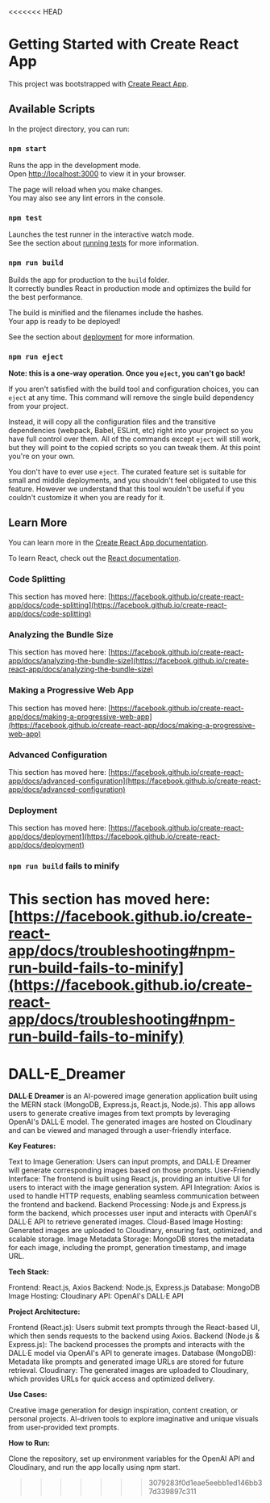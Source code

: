 <<<<<<< HEAD
# Getting Started with Create React App

This project was bootstrapped with [Create React App](https://github.com/facebook/create-react-app).

## Available Scripts

In the project directory, you can run:

### `npm start`

Runs the app in the development mode.\
Open [http://localhost:3000](http://localhost:3000) to view it in your browser.

The page will reload when you make changes.\
You may also see any lint errors in the console.

### `npm test`

Launches the test runner in the interactive watch mode.\
See the section about [running tests](https://facebook.github.io/create-react-app/docs/running-tests) for more information.

### `npm run build`

Builds the app for production to the `build` folder.\
It correctly bundles React in production mode and optimizes the build for the best performance.

The build is minified and the filenames include the hashes.\
Your app is ready to be deployed!

See the section about [deployment](https://facebook.github.io/create-react-app/docs/deployment) for more information.

### `npm run eject`

**Note: this is a one-way operation. Once you `eject`, you can't go back!**

If you aren't satisfied with the build tool and configuration choices, you can `eject` at any time. This command will remove the single build dependency from your project.

Instead, it will copy all the configuration files and the transitive dependencies (webpack, Babel, ESLint, etc) right into your project so you have full control over them. All of the commands except `eject` will still work, but they will point to the copied scripts so you can tweak them. At this point you're on your own.

You don't have to ever use `eject`. The curated feature set is suitable for small and middle deployments, and you shouldn't feel obligated to use this feature. However we understand that this tool wouldn't be useful if you couldn't customize it when you are ready for it.

## Learn More

You can learn more in the [Create React App documentation](https://facebook.github.io/create-react-app/docs/getting-started).

To learn React, check out the [React documentation](https://reactjs.org/).

### Code Splitting

This section has moved here: [https://facebook.github.io/create-react-app/docs/code-splitting](https://facebook.github.io/create-react-app/docs/code-splitting)

### Analyzing the Bundle Size

This section has moved here: [https://facebook.github.io/create-react-app/docs/analyzing-the-bundle-size](https://facebook.github.io/create-react-app/docs/analyzing-the-bundle-size)

### Making a Progressive Web App

This section has moved here: [https://facebook.github.io/create-react-app/docs/making-a-progressive-web-app](https://facebook.github.io/create-react-app/docs/making-a-progressive-web-app)

### Advanced Configuration

This section has moved here: [https://facebook.github.io/create-react-app/docs/advanced-configuration](https://facebook.github.io/create-react-app/docs/advanced-configuration)

### Deployment

This section has moved here: [https://facebook.github.io/create-react-app/docs/deployment](https://facebook.github.io/create-react-app/docs/deployment)

### `npm run build` fails to minify

This section has moved here: [https://facebook.github.io/create-react-app/docs/troubleshooting#npm-run-build-fails-to-minify](https://facebook.github.io/create-react-app/docs/troubleshooting#npm-run-build-fails-to-minify)
=======
# DALL-E_Dreamer

**DALL·E Dreamer** is an AI-powered image generation application built using the MERN stack (MongoDB, Express.js, React.js, Node.js). This app allows users to generate creative images from text prompts by leveraging OpenAI's DALL·E model. The generated images are hosted on Cloudinary and can be viewed and managed through a user-friendly interface.

**Key Features:**

Text to Image Generation: Users can input prompts, and DALL·E Dreamer will generate corresponding images based on those prompts.
User-Friendly Interface: The frontend is built using React.js, providing an intuitive UI for users to interact with the image generation system.
API Integration: Axios is used to handle HTTP requests, enabling seamless communication between the frontend and backend.
Backend Processing: Node.js and Express.js form the backend, which processes user input and interacts with OpenAI's DALL·E API to retrieve generated images.
Cloud-Based Image Hosting: Generated images are uploaded to Cloudinary, ensuring fast, optimized, and scalable storage.
Image Metadata Storage: MongoDB stores the metadata for each image, including the prompt, generation timestamp, and image URL.

**Tech Stack:**

Frontend: React.js, Axios
Backend: Node.js, Express.js
Database: MongoDB
Image Hosting: Cloudinary
API: OpenAI's DALL·E API

**Project Architecture:**

Frontend (React.js): Users submit text prompts through the React-based UI, which then sends requests to the backend using Axios.
Backend (Node.js & Express.js): The backend processes the prompts and interacts with the DALL·E model via OpenAI's API to generate images.
Database (MongoDB): Metadata like prompts and generated image URLs are stored for future retrieval.
Cloudinary: The generated images are uploaded to Cloudinary, which provides URLs for quick access and optimized delivery.

**Use Cases:**

Creative image generation for design inspiration, content creation, or personal projects.
AI-driven tools to explore imaginative and unique visuals from user-provided text prompts.

**How to Run:**

Clone the repository, set up environment variables for the OpenAI API and Cloudinary, and run the app locally using npm start.
>>>>>>> 3079283f0d1eae5eebb1ed146bb37d339897c311
